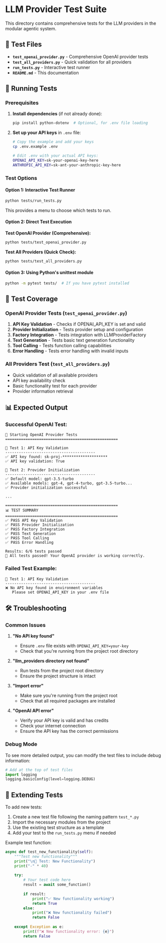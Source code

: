 # LLM Provider Test Suite

This directory contains comprehensive tests for the LLM providers in the modular agentic system.

## 📁 Test Files

- **`test_openai_provider.py`** - Comprehensive OpenAI provider tests
- **`test_all_providers.py`** - Quick validation for all providers  
- **`run_tests.py`** - Interactive test runner
- **`README.md`** - This documentation

## 🚀 Running Tests

### Prerequisites

1. **Install dependencies** (if not already done):
   ```bash
   pip install python-dotenv  # Optional, for .env file loading
   ```

2. **Set up your API keys** in `.env` file:
   ```bash
   # Copy the example and add your keys
   cp .env.example .env
   
   # Edit .env with your actual API keys:
   OPENAI_API_KEY=sk-your-openai-key-here
   ANTHROPIC_API_KEY=sk-ant-your-anthropic-key-here
   ```

### Test Options

#### Option 1: Interactive Test Runner
```bash
python tests/run_tests.py
```
This provides a menu to choose which tests to run.

#### Option 2: Direct Test Execution

**Test OpenAI Provider (Comprehensive):**
```bash
python tests/test_openai_provider.py
```

**Test All Providers (Quick Check):**
```bash
python tests/test_all_providers.py
```

#### Option 3: Using Python's unittest module
```bash
python -m pytest tests/  # If you have pytest installed
```

## 🧪 Test Coverage

### OpenAI Provider Tests (`test_openai_provider.py`)

1. **API Key Validation** - Checks if OPENAI_API_KEY is set and valid
2. **Provider Initialization** - Tests provider setup and configuration
3. **Factory Integration** - Tests integration with LLMProviderFactory
4. **Text Generation** - Tests basic text generation functionality
5. **Tool Calling** - Tests function calling capabilities
6. **Error Handling** - Tests error handling with invalid inputs

### All Providers Test (`test_all_providers.py`)

- Quick validation of all available providers
- API key availability check
- Basic functionality test for each provider
- Provider information retrieval

## 📊 Expected Output

### Successful OpenAI Test:
```
🚀 Starting OpenAI Provider Tests
==================================================

🧪 Test 1: API Key Validation
----------------------------------------
✅ API key found: sk-proj-********************
✅ API key validation: True

🧪 Test 2: Provider Initialization
----------------------------------------
✅ Default model: gpt-3.5-turbo
✅ Available models: gpt-4, gpt-4-turbo, gpt-3.5-turbo...
✅ Provider initialization successful

...

==================================================
📊 TEST SUMMARY
==================================================
✅ PASS API Key Validation
✅ PASS Provider Initialization
✅ PASS Factory Integration
✅ PASS Text Generation
✅ PASS Tool Calling
✅ PASS Error Handling

Results: 6/6 tests passed
🎉 All tests passed! Your OpenAI provider is working correctly.
```

### Failed Test Example:
```
🧪 Test 1: API Key Validation
----------------------------------------
❌ No API key found in environment variables
   Please set OPENAI_API_KEY in your .env file
```

## 🛠️ Troubleshooting

### Common Issues

1. **"No API key found"**
   - Ensure `.env` file exists with `OPENAI_API_KEY=your-key`
   - Check that you're running from the project root directory

2. **"llm_providers directory not found"**
   - Run tests from the project root directory
   - Ensure the project structure is intact

3. **"Import error"**
   - Make sure you're running from the project root
   - Check that all required packages are installed

4. **"OpenAI API error"**
   - Verify your API key is valid and has credits
   - Check your internet connection
   - Ensure the API key has the correct permissions

### Debug Mode

To see more detailed output, you can modify the test files to include debug information:

```python
# Add at the top of test files
import logging
logging.basicConfig(level=logging.DEBUG)
```

## 🔧 Extending Tests

To add new tests:

1. Create a new test file following the naming pattern `test_*.py`
2. Import the necessary modules from the project
3. Use the existing test structure as a template
4. Add your test to the `run_tests.py` menu if needed

Example test function:
```python
async def test_new_functionality(self):
    """Test new functionality"""
    print("\n🧪 Test: New Functionality")
    print("-" * 40)
    
    try:
        # Your test code here
        result = await some_function()
        
        if result:
            print("✅ New functionality working")
            return True
        else:
            print("❌ New functionality failed")
            return False
            
    except Exception as e:
        print(f"❌ New functionality error: {e}")
        return False
``` 